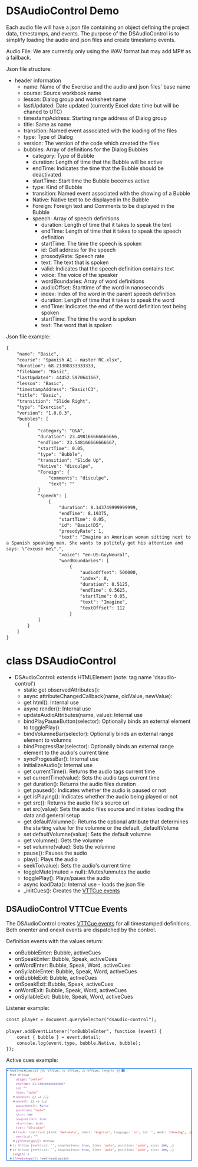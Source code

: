 # DSAudioControl Demo

Each audio file will have a json file containing an object defining the project data, timestamps, and events. The purpose of the DSAudioControl is to simplify loading the audio and json files and create timestamp events.

Audio File:  We are currently only using the WAV format but may add MP# as a failback.

Json file structure:

- header information
  - name: Name of the Exercise and the audio and json files' base name
  - course: Source workbook name
  - lesson: Dialog group and worksheet name
  - lastUpdated: Date updated (currently Excel date time but will be chaned to UTC)
  - timestampAddress: Starting range address of Dialog group
  - title: Same as name
  - transition: Named event associated with the loading of the files
  - type: Type of Dialog
  - version:  The version of the code which created the files
  - bubbles:   Array of definitions for the Dialog Bubbles
    - category: Type of Bubble
    - duration: Length of time that the Bubble will be active
    - endTime: Indicates the time that the Bubble should be deactivated
    - startTime: Start time the Bubble becomes active
    - type: Kind of Bubble
    - transition: Named event associated with the showing of a Bubble
    - Native: Native text to be displayed in the Bubble
    - Foreign: Foreign text and Comments to be displayed in the Bubble
    - speech:  Array of speech definitions
      - duration: Length of time that it takes to speak the text
      - endTime: Length of time that it takes to speak the speech definition
      - startTime: The time the speech is spoken
      - id:  Cell address for the speech
      - prosodyRate:  Speech rate
      - text:  The text that is spoken
      - valid: Indicates that the speech definition contains text
      - voice: The voice of the speaker
      - wordBoundaries:  Array of word definitions
       - audioOffset:  Starttime of the word in nanoseconds
       - index:  Index of the word in the parent speech definition
       - duration: Length of time that it takes to speak the word
       - endTime: Indicates the end of the word definition text being spoken
       - startTime: The time the word is spoken
       - text:  The word that is spoken

Json file example:
```
{
    "name": "Basic",
    "course": "Spanish A1 - master RC.xlsx",
    "duration": 68.21308333333333,
    "fileName": "Basic",
    "lastUpdated": 44452.5970641667,
    "lesson": "Basic",
    "timestampAddress": "Basic!C3",
    "title": "Basic",
    "transition": "Slide Right",
    "type": "Exercise",
    "version": "1.0.0.3",
    "bubbles": [
        {
            "category": "Q&A",
            "duration": 23.498166666666666,
            "endTime": 23.548166666666667,
            "startTime": 0.05,
            "type": "Bubble",
            "transition": "Slide Up",
            "Native": "disculpe",
            "Foreign": {
                "comments": "disculpe",
                "text": ""
            }
            "speech": [
                {
                    "duration": 8.143749999999999,
                    "endTime": 8.19375,
                    "startTime": 0.05,
                    "id": "Basic!D5",
                    "prosodyRate": 1,
                    "text": "Imagine an American woman sitting next to a Spanish speaking man. She wants to politely get his attention and says: \"excuse me\".",
                    "voice": "en-US-GuyNeural",
                    "wordBoundaries": [
                        {
                            "audioOffset": 500000,
                            "index": 0,
                            "duration": 0.5125,
                            "endTime": 0.5625,
                            "startTime": 0.05,
                            "text": "Imagine",
                            "textOffset": 112
                        }
            ]
        }
    ]
}

```

# class DSAudioControl 

- DSAudioControl: extends HTMLElement (note: tag name 'dsaudio-control')
    - static get observedAttributes():
    - async attributeChangedCallback(name, oldValue, newValue):
    - get html(): Internal use
    - async render(): Internal use
    - updateAudioAttributes(name, value): Internal use
    - bindPlayPauseButton(selector): Optionally binds an external element to togglePlay()
    - bindVolumneBar(selector): Optionally binds an external range element to volumns
    - bindProgressBar(selector): Optionally binds an external range element to the audio's current time
    - syncProgessBar(): Internal use
    - initializeAudio(): Internal use
    - get currentTime():  Returns the audio tags current time
    - set currentTime(value): Sets the audio tags current time
    - get duration(): Returns the audio files duration
    - get paused(): Indicates whether the audio is paused or not
    - get isPlaying(): Indicates whether the audio being played or not
    - get src(): Returns the audio file's source url
    - set src(value): Sets the audio files source and initiates loading the data and general setup
    - get defaultVolumne(): Returns the optional attribute that determines the starting value for the volumne or the default _defaultVolume
    - set defaultVolumne(value): Sets the default volumne
    - get volumne(): Gets the volumne
    - set volumne(value): Sets the volumne
    - pause(): Pauses the audio
    - play(): Plays the audio
    - seekTo(value): Sets the audio's current time
    - toggleMute(muted = null): Mutes/unmutes the audio
    - togglePlay(): Plays/paues the audio
    - async loadData(): Internal use - loads the json file
    - _initCues(): Creates the [VTTCue events](https://developer.mozilla.org/en-US/docs/Web/API/VTTCue)

## DSAudioControl VTTCue Events

The DSAudioControl creates [VTTCue events](https://developer.mozilla.org/en-US/docs/Web/API/VTTCue) for all timestamped definitions.  Both onenter and onexit events are dispatched by the control.

Definition events with the values return:
 - onBubbleEnter: Bubble, activeCues
 - onSpeakEnter: Bubble, Speak, activeCues
 - onWordEnter: Bubble, Speak, Word, activeCues
 - onSyllableEnter: Bubble, Speak, Word, activeCues
 - onBubbleExit: Bubble, activeCues
 - onSpeakExit: Bubble, Speak, activeCues
 - onWordExit: Bubble, Speak, Word, activeCues
 - onSyllableExit: Bubble, Speak, Word, activeCues

Listener example:

```
const player = document.querySelector("dsaudio-control");

player.addEventListener("onBubbleEnter", function (event) {
    const { bubble } = event.detail;
    console.log(event.type, bubble.Native, bubble);
});
```
Active cues example:

<img src="https://raw.githubusercontent.com/tinzina/dsaudio-control/main/sample-activeCues.png">